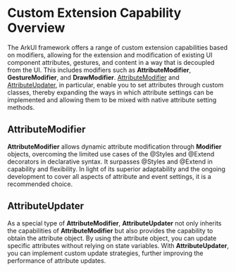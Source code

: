 # Custom Extension Capability Overview

The ArkUI framework offers a range of custom extension capabilities based on modifiers, allowing for the extension and modification of existing UI component attributes, gestures, and content in a way that is decoupled from the UI. This includes modifiers such as **AttributeModifier**, **GestureModifier**, and **DrawModifier**. [AttributeModifier](arkts-user-defined-extension-attributeModifier.md) and [AttributeUpdater](arkts-user-defined-extension-attributeUpdater.md), in particular, enable you to set attributes through custom classes, thereby expanding the ways in which attribute settings can be implemented and allowing them to be mixed with native attribute setting methods.

## AttributeModifier
**AttributeModifier** allows dynamic attribute modification through **Modifier** objects, overcoming the limited use cases of the @Styles and @Extend decorators in declarative syntax. It surpasses @Styles and @Extend in capability and flexibility. In light of its superior adaptability and the ongoing development to cover all aspects of attribute and event settings, it is a recommended choice.

## AttributeUpdater
As a special type of **AttributeModifier**, **AttributeUpdater** not only inherits the capabilities of **AttributeModifier** but also provides the capability to obtain the attribute object. By using the attribute object, you can update specific attributes without relying on state variables. With **AttributeUpdater**, you can implement custom update strategies, further improving the performance of attribute updates.
